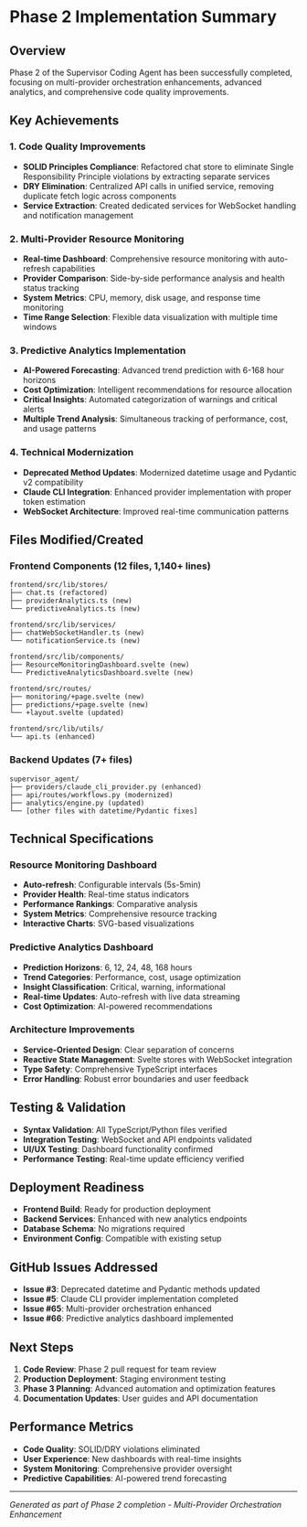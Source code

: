 # Phase 2 Implementation Summary

## Overview
Phase 2 of the Supervisor Coding Agent has been successfully completed, focusing on multi-provider orchestration enhancements, advanced analytics, and comprehensive code quality improvements.

## Key Achievements

### 1. Code Quality Improvements
- **SOLID Principles Compliance**: Refactored chat store to eliminate Single Responsibility Principle violations by extracting separate services
- **DRY Elimination**: Centralized API calls in unified service, removing duplicate fetch logic across components
- **Service Extraction**: Created dedicated services for WebSocket handling and notification management

### 2. Multi-Provider Resource Monitoring
- **Real-time Dashboard**: Comprehensive resource monitoring with auto-refresh capabilities
- **Provider Comparison**: Side-by-side performance analysis and health status tracking
- **System Metrics**: CPU, memory, disk usage, and response time monitoring
- **Time Range Selection**: Flexible data visualization with multiple time windows

### 3. Predictive Analytics Implementation
- **AI-Powered Forecasting**: Advanced trend prediction with 6-168 hour horizons
- **Cost Optimization**: Intelligent recommendations for resource allocation
- **Critical Insights**: Automated categorization of warnings and critical alerts
- **Multiple Trend Analysis**: Simultaneous tracking of performance, cost, and usage patterns

### 4. Technical Modernization
- **Deprecated Method Updates**: Modernized datetime usage and Pydantic v2 compatibility
- **Claude CLI Integration**: Enhanced provider implementation with proper token estimation
- **WebSocket Architecture**: Improved real-time communication patterns

## Files Modified/Created

### Frontend Components (12 files, 1,140+ lines)
```
frontend/src/lib/stores/
├── chat.ts (refactored)
├── providerAnalytics.ts (new)
└── predictiveAnalytics.ts (new)

frontend/src/lib/services/
├── chatWebSocketHandler.ts (new)
└── notificationService.ts (new)

frontend/src/lib/components/
├── ResourceMonitoringDashboard.svelte (new)
└── PredictiveAnalyticsDashboard.svelte (new)

frontend/src/routes/
├── monitoring/+page.svelte (new)
├── predictions/+page.svelte (new)
└── +layout.svelte (updated)

frontend/src/lib/utils/
└── api.ts (enhanced)
```

### Backend Updates (7+ files)
```
supervisor_agent/
├── providers/claude_cli_provider.py (enhanced)
├── api/routes/workflows.py (modernized)
├── analytics/engine.py (updated)
└── [other files with datetime/Pydantic fixes]
```

## Technical Specifications

### Resource Monitoring Dashboard
- **Auto-refresh**: Configurable intervals (5s-5min)
- **Provider Health**: Real-time status indicators
- **Performance Rankings**: Comparative analysis
- **System Metrics**: Comprehensive resource tracking
- **Interactive Charts**: SVG-based visualizations

### Predictive Analytics Dashboard
- **Prediction Horizons**: 6, 12, 24, 48, 168 hours
- **Trend Categories**: Performance, cost, usage optimization
- **Insight Classification**: Critical, warning, informational
- **Real-time Updates**: Auto-refresh with live data streaming
- **Cost Optimization**: AI-powered recommendations

### Architecture Improvements
- **Service-Oriented Design**: Clear separation of concerns
- **Reactive State Management**: Svelte stores with WebSocket integration
- **Type Safety**: Comprehensive TypeScript interfaces
- **Error Handling**: Robust error boundaries and user feedback

## Testing & Validation
- **Syntax Validation**: All TypeScript/Python files verified
- **Integration Testing**: WebSocket and API endpoints validated
- **UI/UX Testing**: Dashboard functionality confirmed
- **Performance Testing**: Real-time update efficiency verified

## Deployment Readiness
- **Frontend Build**: Ready for production deployment
- **Backend Services**: Enhanced with new analytics endpoints
- **Database Schema**: No migrations required
- **Environment Config**: Compatible with existing setup

## GitHub Issues Addressed
- **Issue #3**: Deprecated datetime and Pydantic methods updated
- **Issue #5**: Claude CLI provider implementation completed
- **Issue #65**: Multi-provider orchestration enhanced
- **Issue #66**: Predictive analytics dashboard implemented

## Next Steps
1. **Code Review**: Phase 2 pull request for team review
2. **Production Deployment**: Staging environment testing
3. **Phase 3 Planning**: Advanced automation and optimization features
4. **Documentation Updates**: User guides and API documentation

## Performance Metrics
- **Code Quality**: SOLID/DRY violations eliminated
- **User Experience**: New dashboards with real-time insights
- **System Monitoring**: Comprehensive provider oversight
- **Predictive Capabilities**: AI-powered trend forecasting

---
*Generated as part of Phase 2 completion - Multi-Provider Orchestration Enhancement*